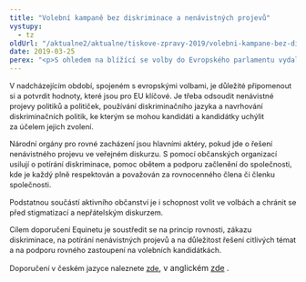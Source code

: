 ```yaml
---
title: "Volební kampaně bez diskriminace a nenávistných projevů"
vystupy:
  - tz
oldUrl: "/aktualne2/aktualne/tiskove-zpravy-2019/volebni-kampane-bez-diskriminace-a-nenavistnych-projevu-1/"
date: 2019-03-25
perex: "<p>S ohledem na blížící se volby do Evropského parlamentu vydal Equinet Doporučení pro boj s diskriminací a nenávistnými projevy ve volebních kampaních. Equinet je Evropská síť orgánů pro rovné zacházení, která spojuje 49 orgánů pro rovné zacházení z 36 evropských zemí, včetně všech států EU. Orgánem pro rovné zacházení je v ČR veřejný ochránce práv (ombudsman).</p>"
---
```


<!-- imported from the old website -->

<p style="line-height: 17.92px; font-size: 12.8px;">V nadcházejícím období, spojeném s evropskými volbami, je důležité připomenout si a potvrdit hodnoty, které jsou pro EU klíčové. Je třeba odsoudit nenávistné projevy politiků a političek, používání diskriminačního jazyka a navrhování diskriminačních politik, ke kterým se mohou kandidáti a kandidátky uchýlit za účelem jejich zvolení.</p><p style="line-height: 17.92px; font-size: 12.8px;">Národní orgány pro rovné zacházení jsou hlavními aktéry, pokud jde o řešení nenávistného projevu ve veřejném diskurzu. S pomocí občanských organizací usilují o potírání diskriminace, pomoc obětem a podporu začlenění do společnosti, kde je každý plně respektován a považován za rovnocenného člena či členku společnosti.</p><p style="line-height: 17.92px; font-size: 12.8px;">Podstatnou součástí aktivního občanství je i schopnost volit ve volbách a chránit se před stigmatizací a nepřátelským diskurzem.</p><p style="line-height: 17.92px; font-size: 12.8px;">Cílem doporučení Equinetu je soustředit se na princip rovnosti, zákazu diskriminace, na potírání nenávistných projevů a na důležitost řešení citlivých témat a na podporu rovného zastoupení na volebních kandidátkách.</p><span style="font-size: 12.8px;">Doporučení v českém jazyce naleznete </span><a href="/uploads-importDISKRIMINACE/aktuality/Equinet-volby_doporuceni.pdf" style="font-size: 12.8px;">zde</a>, v anglickém <a title="Otevření do nového okna" href="http://www.equineteurope.org/IMG/pdf/equinet_election_recommendation_final.pdf" target="_blank">zde</a> .
